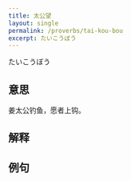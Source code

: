 ```yaml
---
title: 太公望
layout: single
permalink: /proverbs/tai-kou-bou
excerpt: たいこうぼう
---
```


たいこうぼう

## 意思

姜太公钓鱼，愿者上钩。

## 解释

## 例句


